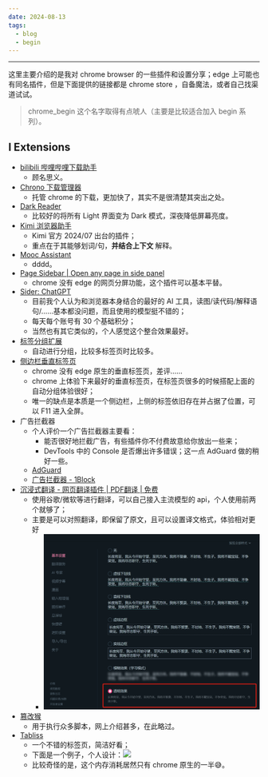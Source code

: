 ```yaml
---
date: 2024-08-13
tags:
  - blog
  - begin
---
```

***

这里主要介绍的是我对 chrome browser 的一些插件和设置分享；edge 上可能也有同名插件，但是下面提供的链接都是 chrome store ，自备魔法，或者自己找渠道试试。

> chrome_begin 这个名字取得有点唬人（主要是比较适合加入 begin 系列）。

<!-- more -->

## I Extensions

- [bilibili 哔哩哔哩下载助手](https://chromewebstore.google.com/detail/bilibili%E5%93%94%E5%93%A9%E5%93%94%E5%93%A9%E4%B8%8B%E8%BD%BD%E5%8A%A9%E6%89%8B/bfcbfobhcjbkilcbehlnlchiinokiijp)
    - 顾名思义。
- [Chrono 下载管理器](https://chrome.google.com/webstore/detail/chrono-download-manager/mciiogijehkdemklbdcbfkefimifhecn)
    - 托管 chrome 的下载，更加快了，其实不是很清楚其突出之处。
- [Dark Reader](https://chromewebstore.google.com/detail/dark-reader/eimadpbcbfnmbkopoojfekhnkhdbieeh)
    - 比较好的将所有 Light 界面变为 Dark 模式，深夜降低屏幕亮度。
- [Kimi 浏览器助手](https://chromewebstore.google.com/search/Kimi%20%E6%B5%8F%E8%A7%88%E5%99%A8%E5%8A%A9%E6%89%8B)
    - Kimi 官方 2024/07 出台的插件；
    - 重点在于其能够划词/句，**并结合上下文** 解释。
- [Mooc Assistant](https://chromewebstore.google.com/detail/mooc-assistant/oebggekgendmoeedkkdkdcdbmfbfeldc)
    - dddd。
- [Page Sidebar | Open any page in side panel](https://chromewebstore.google.com/search/Page%20Sidebar%20%7C%20Open%20any%20page%20in%20side%20panel)
    - chrome 没有 edge 的网页分屏功能，这个插件可以基本平替。
- [Sider: ChatGPT](https://chromewebstore.google.com/detail/sider-chatgpt-%E4%BE%A7%E8%BE%B9%E6%A0%8F-+-gpt-4/difoiogjjojoaoomphldepapgpbgkhkb)
    - 目前我个人认为和浏览器本身结合的最好的 AI 工具，读图/读代码/解释语句/……基本都没问题，而且使用的模型挺不错的；
    - 每天每个账号有 30 个基础积分；
    - 当然也有其它类似的，个人感觉这个整合效果最好。
- [标签分组扩展](https://chrome.google.com/webstore/detail/nplimhmoanghlebhdiboeellhgmgommi)
    - 自动进行分组，比较多标签页时比较多。
- [侧边栏垂直标签页](https://chromewebstore.google.com/detail/%E4%BE%A7%E8%BE%B9%E6%A0%8F%E5%9E%82%E7%9B%B4%E6%A0%87%E7%AD%BE%E9%A1%B5/akahnknmcbmgodngfjcflnaljdbhnlfo)
    - chrome 没有 edge 原生的垂直标签页，差评……
    - chrome 上体验下来最好的垂直标签页，在标签页很多的时候搭配上面的自动分组体验很好；
    - 唯一的缺点是本质是一个侧边栏，上侧的标签依旧存在并占据了位置，可以 F11 进入全屏。
- 广告拦截器
    - 个人评价一个广告拦截器主要看：
        - 能否很好地拦截广告，有些插件你不付费故意给你放出一些来；
        - DevTools 中的 Console 是否爆出许多错误；这一点 AdGuard 做的稍好一些。
    - [AdGuard](https://chromewebstore.google.com/detail/adguard-%E5%B9%BF%E5%91%8A%E6%8B%A6%E6%88%AA%E5%99%A8/bgnkhhnnamicmpeenaelnjfhikgbkllg)
    - [广告拦截器 - 1Block](https://chromewebstore.google.com/detail/%E5%B9%BF%E5%91%8A%E6%8B%A6%E6%88%AA%E5%99%A8-1block/jajikjbellknnfcomfjjinfjokihcfoi)
- [沉浸式翻译 - 网页翻译插件 | PDF翻译 | 免费](https://chrome.google.com/webstore/detail/bpoadfkcbjbfhfodiogcnhhhpibjhbnh)
    - 使用谷歌/微软等进行翻译，可以自己接入主流模型的 api，个人使用前两个就够了；
    - 主要是可以对照翻译，即保留了原文，且可以设置译文格式，体验相对更好
        - ![|350](attachments/chrome_begin.png)
- [篡改猴](https://chromewebstore.google.com/detail/dhdgffkkebhmkfjojejmpbldmpobfkfo)
    - 用于执行众多脚本，网上介绍甚多，在此略过。
- [Tabliss](https://chromewebstore.google.com/detail/tabliss-a-beautiful-new-t/hipekcciheckooncpjeljhnekcoolahp)
    - 一个不错的标签页，简洁好看；
    - 下面是一个例子，个人设计：![](attachments/chrome_begin-1.png)
    - 比较奇怪的是，这个内存消耗居然只有 chrome 原生的一半😅。
